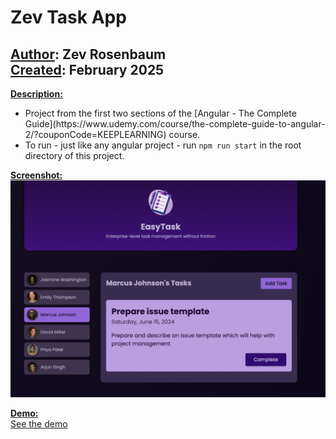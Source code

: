 # Zev Task App

## <u>Author</u>: Zev Rosenbaum<br><u>Created</u>: February 2025

<u>**Description:**</u><br>

<ul>
<li>Project from the first two sections of the [Angular - The Complete Guide](https://www.udemy.com/course/the-complete-guide-to-angular-2/?couponCode=KEEPLEARNING) course.</li>
<li>To run - just like any angular project - run <code>npm run start</code> in the root directory of this project.</li>

</ul>

<u>**Screenshot:**</u><br>
![User Demo](task_app_screenshot.png)

<u>**Demo:**</u><br>
[See the demo](task_app_demo.mov)
